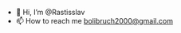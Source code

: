 - 👋 Hi, I’m @Rastisslav
- 📫 How to reach me bolibruch2000@gmail.com

<!---
Rastisslav/Rastisslav is a ✨ special ✨ repository because its `README.md` (this file) appears on your GitHub profile.
You can click the Preview link to take a look at your changes.
--->
